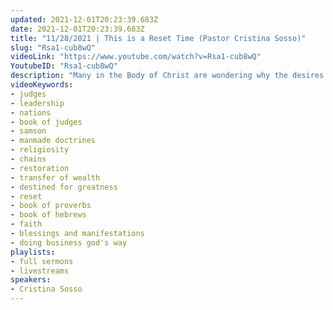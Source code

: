 ```yaml
---
updated: 2021-12-01T20:23:39.683Z
date: 2021-12-01T20:23:39.683Z
title: "11/28/2021 | This is a Reset Time (Pastor Cristina Sosso)"
slug: "Rsa1-cub8wQ"
videoLink: "https://www.youtube.com/watch?v=Rsa1-cub8wQ"
YoutubeID: "Rsa1-cub8wQ"
description: "Many in the Body of Christ are wondering why the desires of their heart haven't manifested, or why it seems like they are stuck even though they are serving God. The reason why is because they have been imprisoned - by offenses, religiosity, unforgiveness, and others. If you've been going in circles and haven't been able to get out you are imprisoned and that is the reason that God cannot move in your life. Our doctrines and traditions are limiting people. Remember not to focus on yourself - your wants and your desires - but instead focus on God and what he is calling you to do. This is a reset time for the Body of Christ. Focus on God and you will be able to break free from that prison that has been holding you back. This sermon was delivered by Pastor Cristina Sosso at Freedom Fellowship Church International on November 28, 2021. "
videoKeywords:
- judges
- leadership
- nations
- book of judges
- samson
- manmade doctrines
- religiosity 
- chains
- restoration
- transfer of wealth
- destined for greatness
- reset
- book of proverbs
- book of hebrews
- faith
- blessings and manifestations
- doing business god's way
playlists:
- full sermons
- livestreams
speakers:
- Cristina Sosso
---
```

